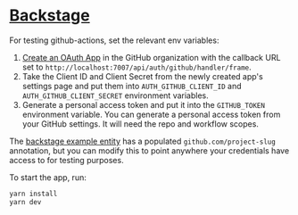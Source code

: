# [Backstage](https://backstage.io)

For testing github-actions, set the relevant env variables:

1. [Create an OAuth App](https://developer.github.com/apps/building-oauth-apps/creating-an-oauth-app/) in the GitHub organization with the callback URL set to `http://localhost:7007/api/auth/github/handler/frame`.
2. Take the Client ID and Client Secret from the newly created app's settings page and put them into `AUTH_GITHUB_CLIENT_ID` and `AUTH_GITHUB_CLIENT_SECRET` environment variables.
3. Generate a personal access token and put it into the `GITHUB_TOKEN` environment variable. You can generate a personal access token from your GitHub settings. It will need the repo and workflow scopes.

The [backstage example entity](./examples/entities.yaml) has a populated `github.com/project-slug` annotation, but you can modify this to point anywhere your credentials have access to for testing purposes.

To start the app, run:

```sh
yarn install
yarn dev
```
